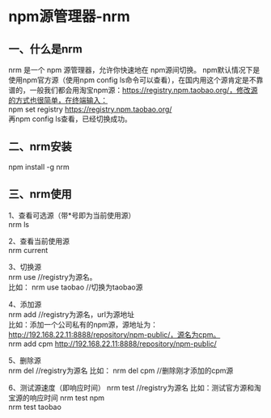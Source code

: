 # npm源管理器-nrm

## 一、什么是nrm
nrm 是一个 npm 源管理器，允许你快速地在 npm源间切换。
npm默认情况下是使用npm官方源（使用npm config ls命令可以查看），在国内用这个源肯定是不靠谱的，一般我们都会用淘宝npm源：https://registry.npm.taobao.org/，修改源的方式也很简单，在终端输入：  
npm set registry https://registry.npm.taobao.org/  
再npm config ls查看，已经切换成功。  

## 二、nrm安装
npm install -g nrm

## 三、nrm使用
1、查看可选源（带*号即为当前使用源）  
nrm ls

2、查看当前使用源  
nrm current

3、切换源  
nrm use <registry>  //registry为源名。  
比如： 
nrm use taobao //切换为taobao源

4、添加源  
nrm add <registry> <url> //registry为源名，url为源地址  
比如：添加一个公司私有的npm源，源地址为：http://192.168.22.11:8888/repository/npm-public/，源名为cpm。  
nrm add cpm http://192.168.22.11:8888/repository/npm-public/

5、删除源  
nrm del <registry> //registry为源名
比如：
nrm del cpm //删除刚才添加的cpm源

6、测试源速度（即响应时间）
nrm test <registry> //registry为源名
比如：测试官方源和淘宝源的响应时间
nrm test npm  
nrm test taobao  